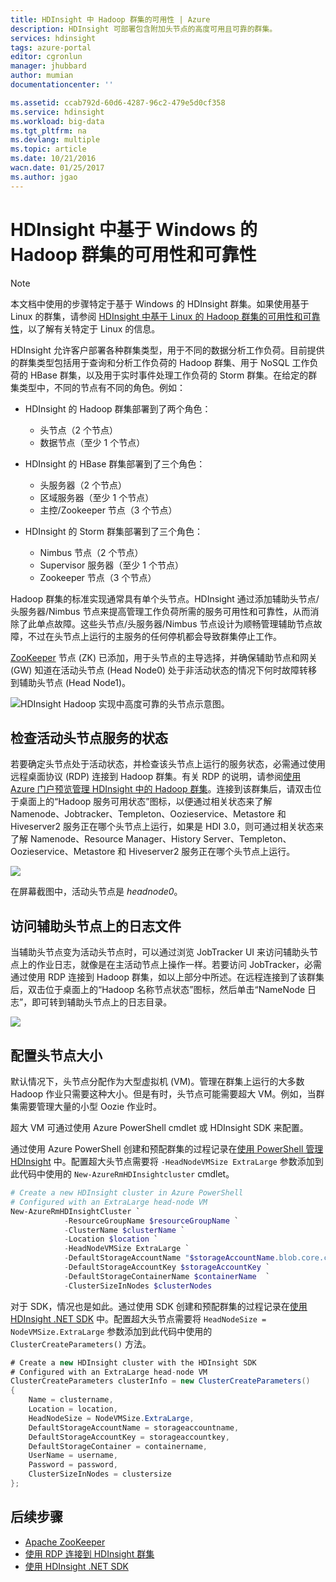 ```yaml
---
title: HDInsight 中 Hadoop 群集的可用性 | Azure
description: HDInsight 可部署包含附加头节点的高度可用且可靠的群集。
services: hdinsight
tags: azure-portal
editor: cgronlun
manager: jhubbard
author: mumian
documentationcenter: ''

ms.assetid: ccab792d-60d6-4287-96c2-479e5d0cf358
ms.service: hdinsight
ms.workload: big-data
ms.tgt_pltfrm: na
ms.devlang: multiple
ms.topic: article
ms.date: 10/21/2016
wacn.date: 01/25/2017
ms.author: jgao
---
```


# HDInsight 中基于 Windows 的 Hadoop 群集的可用性和可靠性
> [!NOTE]
本文档中使用的步骤特定于基于 Windows 的 HDInsight 群集。如果使用基于 Linux 的群集，请参阅 [HDInsight 中基于 Linux 的 Hadoop 群集的可用性和可靠性](./hdinsight-high-availability-linux.md)，以了解有关特定于 Linux 的信息。
>
>

HDInsight 允许客户部署各种群集类型，用于不同的数据分析工作负荷。目前提供的群集类型包括用于查询和分析工作负荷的 Hadoop 群集、用于 NoSQL 工作负荷的 HBase 群集，以及用于实时事件处理工作负荷的 Storm 群集。在给定的群集类型中，不同的节点有不同的角色。例如：

* HDInsight 的 Hadoop 群集部署到了两个角色：

    * 头节点（2 个节点）
    * 数据节点（至少 1 个节点）
* HDInsight 的 HBase 群集部署到了三个角色：

    * 头服务器（2 个节点）
    * 区域服务器（至少 1 个节点）
    * 主控/Zookeeper 节点（3 个节点）
* HDInsight 的 Storm 群集部署到了三个角色：

    * Nimbus 节点（2 个节点）
    * Supervisor 服务器（至少 1 个节点）
    * Zookeeper 节点（3 个节点）

Hadoop 群集的标准实现通常具有单个头节点。HDInsight 通过添加辅助头节点/头服务器/Nimbus 节点来提高管理工作负荷所需的服务可用性和可靠性，从而消除了此单点故障。这些头节点/头服务器/Nimbus 节点设计为顺畅管理辅助节点故障，不过在头节点上运行的主服务的任何停机都会导致群集停止工作。

[ZooKeeper](http://zookeeper.apache.org/) 节点 (ZK) 已添加，用于头节点的主导选择，并确保辅助节点和网关 (GW) 知道在活动头节点 (Head Node0) 处于非活动状态的情况下何时故障转移到辅助头节点 (Head Node1)。

![HDInsight Hadoop 实现中高度可靠的头节点示意图。](./media/hdinsight-high-availability/hadoop.high.availability.architecture.diagram.png)

## 检查活动头节点服务的状态
若要确定头节点处于活动状态，并检查该头节点上运行的服务状态，必需通过使用远程桌面协议 (RDP) 连接到 Hadoop 群集。有关 RDP 的说明，请参阅[使用 Azure 门户预览管理 HDInsight 中的 Hadoop 群集](./hdinsight-administer-use-management-portal.md#connect-to-clusters-using-rdp)。连接到该群集后，请双击位于桌面上的“Hadoop 服务可用状态”图标，以便通过相关状态来了解 Namenode、Jobtracker、Templeton、Oozieservice、Metastore 和 Hiveserver2 服务正在哪个头节点上运行，如果是 HDI 3.0，则可通过相关状态来了解 Namenode、Resource Manager、History Server、Templeton、Oozieservice、Metastore 和 Hiveserver2 服务正在哪个头节点上运行。

![](./media/hdinsight-high-availability/Hadoop.Service.Availability.Status.png)  

在屏幕截图中，活动头节点是 *headnode0*。

## 访问辅助头节点上的日志文件
当辅助头节点变为活动头节点时，可以通过浏览 JobTracker UI 来访问辅助头节点上的作业日志，就像是在主活动节点上操作一样。若要访问 JobTracker，必需通过使用 RDP 连接到 Hadoop 群集，如以上部分中所述。在远程连接到了该群集后，双击位于桌面上的“Hadoop 名称节点状态”图标，然后单击“NameNode 日志”，即可转到辅助头节点上的日志目录。

![](./media/hdinsight-high-availability/Hadoop.Head.Node.Log.Files.png)

## 配置头节点大小
默认情况下，头节点分配作为大型虚拟机 (VM)。管理在群集上运行的大多数 Hadoop 作业只需要这种大小。但是有时，头节点可能需要超大 VM。例如，当群集需要管理大量的小型 Oozie 作业时。

超大 VM 可通过使用 Azure PowerShell cmdlet 或 HDInsight SDK 来配置。

通过使用 Azure PowerShell 创建和预配群集的过程记录在[使用 PowerShell 管理 HDInsight](./hdinsight-administer-use-powershell.md) 中。配置超大头节点需要将 `-HeadNodeVMSize ExtraLarge` 参数添加到此代码中使用的 `New-AzureRmHDInsightcluster` cmdlet。

```powershell
# Create a new HDInsight cluster in Azure PowerShell
# Configured with an ExtraLarge head-node VM
New-AzureRmHDInsightCluster `
            -ResourceGroupName $resourceGroupName `
            -ClusterName $clusterName `
            -Location $location `
            -HeadNodeVMSize ExtraLarge `
            -DefaultStorageAccountName "$storageAccountName.blob.core.chinacloudapi.cn" `
            -DefaultStorageAccountKey $storageAccountKey `
            -DefaultStorageContainerName $containerName  `
            -ClusterSizeInNodes $clusterNodes
```

对于 SDK，情况也是如此。通过使用 SDK 创建和预配群集的过程记录在[使用 HDInsight .NET SDK](./hdinsight-provision-clusters.md) 中。配置超大头节点需要将 `HeadNodeSize = NodeVMSize.ExtraLarge` 参数添加到此代码中使用的 `ClusterCreateParameters()` 方法。

```csharp
# Create a new HDInsight cluster with the HDInsight SDK
# Configured with an ExtraLarge head-node VM
ClusterCreateParameters clusterInfo = new ClusterCreateParameters()
{
    Name = clustername,
    Location = location,
    HeadNodeSize = NodeVMSize.ExtraLarge,
    DefaultStorageAccountName = storageaccountname,
    DefaultStorageAccountKey = storageaccountkey,
    DefaultStorageContainer = containername,
    UserName = username,
    Password = password,
    ClusterSizeInNodes = clustersize
};
```

## 后续步骤
* [Apache ZooKeeper](http://zookeeper.apache.org/)
* [使用 RDP 连接到 HDInsight 群集](./hdinsight-administer-use-management-portal.md#connect-to-clusters-using-rdp)
* [使用 HDInsight .NET SDK](./hdinsight-provision-clusters.md)

<!---HONumber=Mooncake_0120_2017-->
<!--Update_Description: update from ASM to ARM-->